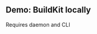 ## Demo: BuildKit locally

Requires daemon and CLI

<!-- include: buildkit_locally-0.command -->

<!-- include: buildkit_locally-1.command -->
